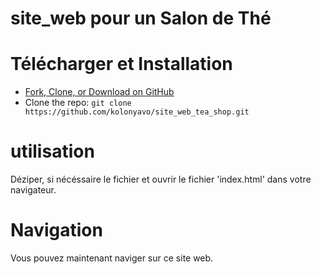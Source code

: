 # site_web pour un Salon de Thé

# Télécharger et Installation
* [Fork, Clone, or Download on GitHub](https://github.com/StartBootstrap/startbootstrap-sb-admin)
* Clone the repo: `git clone https://github.com/kolonyavo/site_web_tea_shop.git`

# utilisation
Déziper, si nécéssaire le fichier et ouvrir le fichier 'index.html' dans votre navigateur.

# Navigation
Vous pouvez maintenant naviger sur ce site web.
